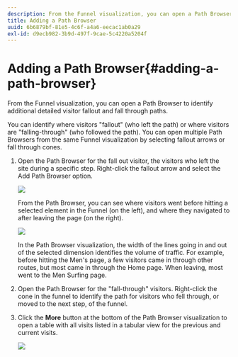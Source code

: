 ```yaml
---
description: From the Funnel visualization, you can open a Path Browser to identify additional detailed visitor fallout and fall through paths.
title: Adding a Path Browser
uuid: 6b6879bf-81e5-4c6f-a4a6-eecac1ab0a29
exl-id: d9ecb982-3b9d-497f-9cae-5c4220a5204f
---
```

# Adding a Path Browser{#adding-a-path-browser}

From the Funnel visualization, you can open a Path Browser to identify additional detailed visitor fallout and fall through paths.

<!-- <a id="section_874AAAA89CB440EA9EABC514E987B613"></a> -->

You can identify where visitors "fallout" (who left the path) or where visitors are "falling-through" (who followed the path). You can open multiple Path Browsers from the same Funnel visualization by selecting fallout arrows or fall through cones.

1. Open the Path Browser for the fall out visitor, the visitors who left the site during a specific step. Right-click the fallout arrow and select the Add Path Browser option.

   ![](assets/funnel_path_browser_1.png)

   From the Path Browser, you can see where visitors went before hitting a selected element in the Funnel (on the left), and where they navigated to after leaving the page (on the right).

   ![](assets/funnel_path_browser_2.png)

   In the Path Browser visualization, the width of the lines going in and out of the selected dimension identifies the volume of traffic. For example, before hitting the Men's page, a few visitors came in through other routes, but most came in through the Home page. When leaving, most went to the Men Surfing page. 

1. Open the Path Browser for the "fall-through" visitors. Right-click the cone in the funnel to identify the path for visitors who fell through, or moved to the next step, of the funnel. 
1. Click the **More** button at the bottom of the Path Browser visualization to open a table with all visits listed in a tabular view for the previous and current visits.

   ![](assets/path_browser_more.png)
